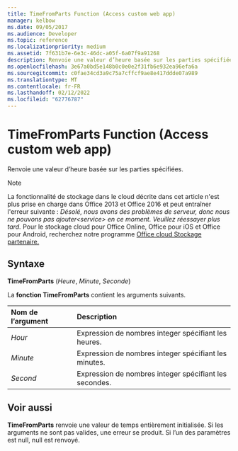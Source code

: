 ```yaml
---
title: TimeFromParts Function (Access custom web app)
manager: kelbow
ms.date: 09/05/2017
ms.audience: Developer
ms.topic: reference
ms.localizationpriority: medium
ms.assetid: 7f631b7e-6e3c-46dc-a05f-6a07f9a91268
description: Renvoie une valeur d’heure basée sur les parties spécifiées.
ms.openlocfilehash: 3e67a0bd5e148b0c0e0e2f31fb6e932ea96efa6a
ms.sourcegitcommit: c0fae34cd3a9c75a7cffcf9ae8e417ddde07a989
ms.translationtype: MT
ms.contentlocale: fr-FR
ms.lasthandoff: 02/12/2022
ms.locfileid: "62776787"
---
```

# <a name="timefromparts-function-access-custom-web-app"></a>TimeFromParts Function (Access custom web app)

Renvoie une valeur d’heure basée sur les parties spécifiées.
  
> [!NOTE]
> La fonctionnalité de stockage dans le cloud décrite dans cet article n'est plus prise en charge dans Office 2013 et Office 2016 et peut entraîner l'erreur suivante : *Désolé, nous avons des problèmes de serveur, donc nous ne pouvons pas ajouter\<service\> en ce moment. Veuillez réessayer plus tard.*
> Pour le stockage cloud pour Office Online, Office pour iOS et Office pour Android, recherchez notre programme [Office cloud Stockage partenaire.](https://dev.office.com/programs/officecloudstorage)
  
## <a name="syntax"></a>Syntaxe

**TimeFromParts** (*Heure*, *Minute*, *Seconde*)
  
La **fonction TimeFromParts** contient les arguments suivants.
  
|**Nom de l’argument**|**Description**|
|:-----|:-----|
| *Hour*  <br/> |Expression de nombres integer spécifiant les heures. |
| *Minute*  <br/> |Expression de nombres integer spécifiant les minutes. |
| *Second*  <br/> |Expression de nombres integer spécifiant les secondes. |

## <a name="see-also"></a>Voir aussi

 **TimeFromParts** renvoie une valeur de temps entièrement initialisée. Si les arguments ne sont pas valides, une erreur se produit. Si l’un des paramètres est null, null est renvoyé.
  